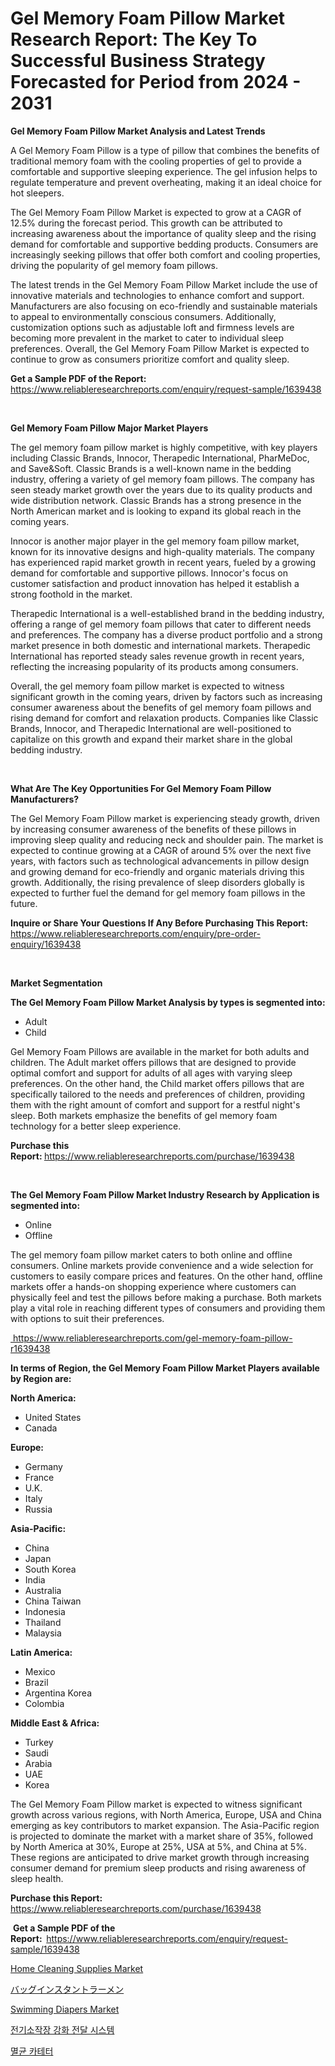 <p><h1>Gel Memory Foam Pillow Market Research Report: The Key To Successful Business Strategy Forecasted for Period from 2024 - 2031</h1></p><p><strong>Gel Memory Foam Pillow Market Analysis and Latest Trends</strong></p>
<p><p>A Gel Memory Foam Pillow is a type of pillow that combines the benefits of traditional memory foam with the cooling properties of gel to provide a comfortable and supportive sleeping experience. The gel infusion helps to regulate temperature and prevent overheating, making it an ideal choice for hot sleepers.</p><p>The Gel Memory Foam Pillow Market is expected to grow at a CAGR of 12.5% during the forecast period. This growth can be attributed to increasing awareness about the importance of quality sleep and the rising demand for comfortable and supportive bedding products. Consumers are increasingly seeking pillows that offer both comfort and cooling properties, driving the popularity of gel memory foam pillows.</p><p>The latest trends in the Gel Memory Foam Pillow Market include the use of innovative materials and technologies to enhance comfort and support. Manufacturers are also focusing on eco-friendly and sustainable materials to appeal to environmentally conscious consumers. Additionally, customization options such as adjustable loft and firmness levels are becoming more prevalent in the market to cater to individual sleep preferences. Overall, the Gel Memory Foam Pillow Market is expected to continue to grow as consumers prioritize comfort and quality sleep.</p></p>
<p><strong>Get a Sample PDF of the Report:&nbsp;</strong> <a href="https://www.reliableresearchreports.com/enquiry/request-sample/1639438">https://www.reliableresearchreports.com/enquiry/request-sample/1639438</a></p>
<p>&nbsp;</p>
<p><strong>Gel Memory Foam Pillow Major Market Players</strong></p>
<p><p>The gel memory foam pillow market is highly competitive, with key players including Classic Brands, Innocor, Therapedic International, PharMeDoc, and Save&Soft. Classic Brands is a well-known name in the bedding industry, offering a variety of gel memory foam pillows. The company has seen steady market growth over the years due to its quality products and wide distribution network. Classic Brands has a strong presence in the North American market and is looking to expand its global reach in the coming years.</p><p>Innocor is another major player in the gel memory foam pillow market, known for its innovative designs and high-quality materials. The company has experienced rapid market growth in recent years, fueled by a growing demand for comfortable and supportive pillows. Innocor's focus on customer satisfaction and product innovation has helped it establish a strong foothold in the market.</p><p>Therapedic International is a well-established brand in the bedding industry, offering a range of gel memory foam pillows that cater to different needs and preferences. The company has a diverse product portfolio and a strong market presence in both domestic and international markets. Therapedic International has reported steady sales revenue growth in recent years, reflecting the increasing popularity of its products among consumers.</p><p>Overall, the gel memory foam pillow market is expected to witness significant growth in the coming years, driven by factors such as increasing consumer awareness about the benefits of gel memory foam pillows and rising demand for comfort and relaxation products. Companies like Classic Brands, Innocor, and Therapedic International are well-positioned to capitalize on this growth and expand their market share in the global bedding industry.</p></p>
<p>&nbsp;</p>
<p><strong>What Are The Key Opportunities For Gel Memory Foam Pillow Manufacturers?</strong></p>
<p><p>The Gel Memory Foam Pillow market is experiencing steady growth, driven by increasing consumer awareness of the benefits of these pillows in improving sleep quality and reducing neck and shoulder pain. The market is expected to continue growing at a CAGR of around 5% over the next five years, with factors such as technological advancements in pillow design and growing demand for eco-friendly and organic materials driving this growth. Additionally, the rising prevalence of sleep disorders globally is expected to further fuel the demand for gel memory foam pillows in the future.</p></p>
<p><strong>Inquire or Share Your Questions If Any Before Purchasing This Report:</strong> <a href="https://www.reliableresearchreports.com/enquiry/pre-order-enquiry/1639438">https://www.reliableresearchreports.com/enquiry/pre-order-enquiry/1639438</a></p>
<p>&nbsp;</p>
<p><strong>Market Segmentation</strong></p>
<p><strong>The Gel Memory Foam Pillow Market Analysis by types is segmented into:</strong></p>
<p><ul><li>Adult</li><li>Child</li></ul></p>
<p><p>Gel Memory Foam Pillows are available in the market for both adults and children. The Adult market offers pillows that are designed to provide optimal comfort and support for adults of all ages with varying sleep preferences. On the other hand, the Child market offers pillows that are specifically tailored to the needs and preferences of children, providing them with the right amount of comfort and support for a restful night's sleep. Both markets emphasize the benefits of gel memory foam technology for a better sleep experience.</p></p>
<p><strong>Purchase this Report:&nbsp;</strong><a href="https://www.reliableresearchreports.com/purchase/1639438">https://www.reliableresearchreports.com/purchase/1639438</a></p>
<p>&nbsp;</p>
<p><strong>The Gel Memory Foam Pillow Market Industry Research by Application is segmented into:</strong></p>
<p><ul><li>Online</li><li>Offline</li></ul></p>
<p><p>The gel memory foam pillow market caters to both online and offline consumers. Online markets provide convenience and a wide selection for customers to easily compare prices and features. On the other hand, offline markets offer a hands-on shopping experience where customers can physically feel and test the pillows before making a purchase. Both markets play a vital role in reaching different types of consumers and providing them with options to suit their preferences.</p></p>
<p><a href="https://www.reliableresearchreports.com/gel-memory-foam-pillow-r1639438">&nbsp;https://www.reliableresearchreports.com/gel-memory-foam-pillow-r1639438</a></p>
<p><strong>In terms of Region, the Gel Memory Foam Pillow Market Players available by Region are:</strong></p>
<p>
    <p> <strong> North America: </strong>
        <ul>
            <li>United States</li>
            <li>Canada</li>
        </ul>
        </p> 
    <p> <strong> Europe: </strong>
        <ul>
            <li>Germany</li>
            <li>France</li>
            <li>U.K.</li>
            <li>Italy</li>
            <li>Russia</li>
        </ul>
        </p> 
    <p> <strong> Asia-Pacific: </strong>
        <ul>
            <li>China</li>
            <li>Japan</li>
            <li>South Korea</li>
            <li>India</li>
            <li>Australia</li>
            <li>China Taiwan</li>
            <li>Indonesia</li>
            <li>Thailand</li>
            <li>Malaysia</li>
        </ul>
        </p> 
    <p> <strong> Latin America: </strong>
        <ul>
            <li>Mexico</li>
            <li>Brazil</li>
            <li>Argentina Korea</li>
            <li>Colombia</li>
        </ul>
        </p> 
    <p> <strong> Middle East & Africa: </strong>
        <ul>
            <li>Turkey</li>
            <li>Saudi</li>
            <li>Arabia</li>
            <li>UAE</li>
            <li>Korea</li>
        </ul>
    </p>
    </p>
<p><p>The Gel Memory Foam Pillow market is expected to witness significant growth across various regions, with North America, Europe, USA and China emerging as key contributors to market expansion. The Asia-Pacific region is projected to dominate the market with a market share of 35%, followed by North America at 30%, Europe at 25%, USA at 5%, and China at 5%. These regions are anticipated to drive market growth through increasing consumer demand for premium sleep products and rising awareness of sleep health.</p></p>
<p><strong>Purchase this Report: </strong><a href="https://www.reliableresearchreports.com/purchase/1639438">https://www.reliableresearchreports.com/purchase/1639438</a></p>
<p>&nbsp;<strong>Get a Sample PDF of the Report:&nbsp;&nbsp;</strong><a href="https://www.reliableresearchreports.com/enquiry/request-sample/1639438">https://www.reliableresearchreports.com/enquiry/request-sample/1639438</a></p>
<p><strong></strong></p>
<p><p><a href="https://github.com/LibbySpencer2018/Market-Research-Report-List-1/blob/main/home-cleaning-supplies-market.md">Home Cleaning Supplies Market</a></p><p><a href="https://github.com/xemfu2379520/Market-Research-Report-List-2/blob/main/1949396143574.md">バッグインスタントラーメン</a></p><p><a href="https://github.com/ashman753/Market-Research-Report-List-1/blob/main/swimming-diapers-market.md">Swimming Diapers Market</a></p><p><a href="https://github.com/airdroplover110/Market-Research-Report-List-1/blob/main/2453389151306.md">전기소작장 강화 전달 시스템</a></p><p><a href="https://github.com/nhaiquang84/Market-Research-Report-List-1/blob/main/3266187151305.md">멸균 카테터</a></p></p>